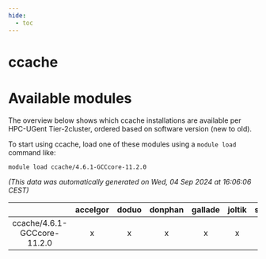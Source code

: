 ```yaml
---
hide:
  - toc
---
```


ccache
======

# Available modules


The overview below shows which ccache installations are available per HPC-UGent Tier-2cluster, ordered based on software version (new to old).

To start using ccache, load one of these modules using a `module load` command like:

```shell
module load ccache/4.6.1-GCCcore-11.2.0
```

*(This data was automatically generated on Wed, 04 Sep 2024 at 16:06:06 CEST)*  

| |accelgor|doduo|donphan|gallade|joltik|shinx|skitty|
| :---: | :---: | :---: | :---: | :---: | :---: | :---: | :---: |
|ccache/4.6.1-GCCcore-11.2.0|x|x|x|x|x|-|x|

